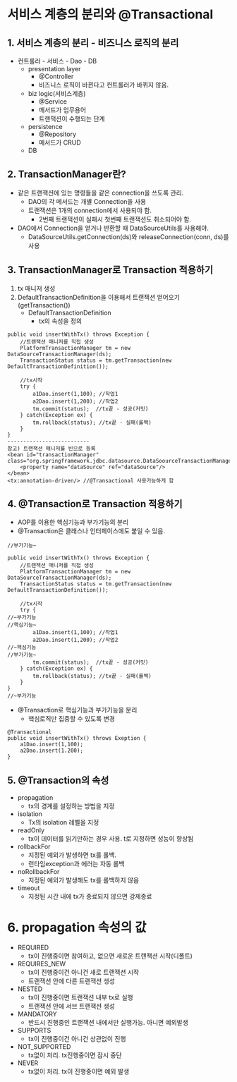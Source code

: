 # 서비스 계층의 분리와 @Transactional

## 1. 서비스 계층의 분리 - 비즈니스 로직의 분리
- 컨트롤러 - 서비스 - Dao - DB
    - presentation layer
        - @Controller
        - 비즈니스 로직이 바뀐다고 컨트롤러가 바뀌지 않음.
    - biz logic(서비스계층)
        - @Service
        - 메서드가 업무용어
        - 트랜잭션이 수행되는 단계
    - persistence
        - @Repository
        - 메서드가 CRUD
    - DB

## 2. TransactionManager란?
- 같은 트랜잭션에 있는 명령들을 같은 connection을 쓰도록 관리.
    - DAO의 각 메서드는 개별 Connection을 사용
    - 트랜잭션은 1개의 connection에서 사용되야 함. 
        - 2번째 트랜잭션이 실패시 첫번째 트랜잭션도 취소되어야 함.
- DAO에서 Connection을 얻거나 반환할 때 DataSourceUtils를 사용해야.
    - DataSourceUtils.getConnection(ds)와 releaseConnection(conn, ds)를 사용

## 3. TransactionManager로 Transaction 적용하기
1. tx 매니저 생성
2. DefaultTransactionDefinition을 이용해서 트랜잭션 얻어오기(getTransaction())
    - DefaultTransactionDefinition
        - tx의 속성을 정의
    
```
public void insertWithTx() throws Exception {
    //트랜잭션 매니저를 직접 생성
    PlatformTransactionManager tm = new DataSourceTransactionManager(ds);
    TransactionStatus status = tm.getTransaction(new DefaultTransactionDefinition());

    //tx시작
    try {
        a1Dao.insert(1,100); //작업1
        a2Dao.insert(1,200); //작업2
        tm.commit(status);  //tx끝 - 성공(커밋)
    } catch(Exception ex) {
        tm.rollback(status); //tx끝 - 실패(롤백)
    }
}
--------------------------
참고) 트랜잭션 매니저를 빈으로 등록
<bean id="transactionManager" class="org.springframework.jdbc.datasource.DataSoourceTransactionManager">
    <property name="dataSource" ref="dataSource"/>
</bean>
<tx:annotation-driven/> //@Transactional 사용가능하게 함
```

## 4. @Transaction로 Transaction 적용하기
- AOP를 이용한 핵심기능과 부가기능의 분리
- @Transaction은 클래스나 인터페이스에도 붙일 수 있음.
```
//부가기능~

public void insertWithTx() throws Exception {
    //트랜잭션 매니저를 직접 생성
    PlatformTransactionManager tm = new DataSourceTransactionManager(ds);
    TransactionStatus status = tm.getTransaction(new DefaultTransactionDefinition());

    //tx시작
    try {
//~부가기능
//핵심기능~
        a1Dao.insert(1,100); //작업1
        a2Dao.insert(1,200); //작업2
//~핵심기능
//부가기능~
        tm.commit(status);  //tx끝 - 성공(커밋)
    } catch(Exception ex) {
        tm.rollback(status); //tx끝 - 실패(롤백)
    }
}
//~부가기능
```
- @Transaction로 핵심기능과 부가기능을 분리
    - 핵심로직만 집중할 수 있도록 변경
```
@Transactional
public void insertWithTx() throws Exeption {
    a1Dao.insert(1,100);
    a2Dao.insert(1.200);
}
```

## 5. @Transaction의 속성
- propagation
    - tx의 경계를 설정하는 방법을 지정
- isolation
    - Tx의 isolation 레벨을 지정
- readOnly
    - tx이 데이터를 읽기만하는 경우 사용. t로 지정하면 성능이 향상됨
- rollbackFor
    - 지정된 예외가 발생하면 tx를 롤백.
    - 런타임exception과 에러는 자동 롤백
- noRollbackFor
    - 지정된 예외가 발생해도 tx를 롤백하지 않음
- timeout
    - 지정된 시간 내에 tx가 종료되지 않으면 강제종료

# 6. propagation 속성의 값

- REQUIRED
    - tx이 진행중이면 참여하고, 없으면 새로운 트랜잭션 시작(디폴트)
- REQUIRES_NEW
    - tx이 진행중이건 아니건 새로 트랜잭션 시작
    - 트랜잭션 안에 다른 트랜잭션 생성
- NESTED
    - tx이 진행중이면 트랜잭션 내부 tx로 실행
    - 트랜잭션 안에 서브 트랜잭션 생성
- MANDATORY
    - 반드시 진행중인 트랜잭션 내에서만 실행가능. 아니면 예외발생
- SUPPORTS
    - tx이 진행중이건 아니건 상관없이 진행
- NOT_SUPPORTED
    - tx없이 처리. tx진행중이면 잠시 중단
- NEVER
    - tx없이 처리. tx이 진행중이면 예외 발생